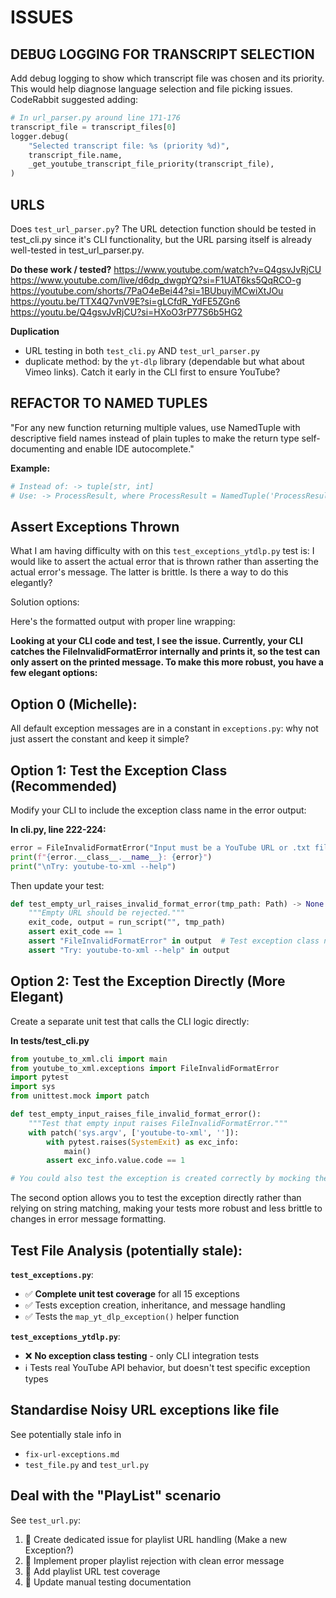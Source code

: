 # ISSUES

## DEBUG LOGGING FOR TRANSCRIPT SELECTION

Add debug logging to show which transcript file was chosen and its priority. This would help diagnose language selection and file picking issues. CodeRabbit suggested adding:

```python
# In url_parser.py around line 171-176
transcript_file = transcript_files[0]
logger.debug(
    "Selected transcript file: %s (priority %d)",
    transcript_file.name,
    _get_youtube_transcript_file_priority(transcript_file),
)
```

## URLS
Does `test_url_parser.py`? The URL detection function should be tested in test_cli.py since it's CLI functionality, but the URL parsing itself is already well-tested in test_url_parser.py.

**Do these work / tested?**
https://www.youtube.com/watch?v=Q4gsvJvRjCU
https://www.youtube.com/live/d6dp_dwgpYQ?si=F1UAT6ks5QqRCO-g
https://youtube.com/shorts/7PaO4eBei44?si=1BUbuyiMCwiXtJOu
https://youtu.be/TTX4Q7vnV9E?si=gLCfdR_YdFE5ZGn6
https://youtu.be/Q4gsvJvRjCU?si=HXoO3rP77S6b5HG2
  

**Duplication**
- URL testing in both `test_cli.py` AND `test_url_parser.py`
- duplicate method: by the `yt-dlp` library (dependable but what about Vimeo links). Catch it early in the CLI first to ensure YouTube?

## REFACTOR TO NAMED TUPLES
"For any new function returning multiple values, use NamedTuple with descriptive field names instead of plain tuples to make the return type self-documenting and enable IDE autocomplete."

**Example:**
```python
# Instead of: -> tuple[str, int]
# Use: -> ProcessResult, where ProcessResult = NamedTuple('ProcessResult', [('content', str), ('count', int)])
```

## Assert Exceptions Thrown

What I am having difficulty with on this `test_exceptions_ytdlp.py` test is: I would like to assert the actual error that is thrown rather than asserting the actual error's message. The latter is brittle. Is there a way to do this elegantly?

Solution options:

<options>
Here's the formatted output with proper line wrapping:

**Looking at your CLI code and test, I see the issue. Currently, your CLI catches the FileInvalidFormatError internally and prints it, so the test can only assert on the printed message. To make this more robust, you have a few elegant options:**

## Option 0 (Michelle):
All default exception messages are in a constant in `exceptions.py`: why not just assert the constant and keep it simple?

## Option 1: Test the Exception Class (Recommended)

Modify your CLI to include the exception class name in the error output:

**In cli.py, line 222-224:**
```python
error = FileInvalidFormatError("Input must be a YouTube URL or .txt file")
print(f"{error.__class__.__name__}: {error}")
print("\nTry: youtube-to-xml --help")
```

Then update your test:

```python
def test_empty_url_raises_invalid_format_error(tmp_path: Path) -> None:
    """Empty URL should be rejected."""
    exit_code, output = run_script("", tmp_path)
    assert exit_code == 1
    assert "FileInvalidFormatError" in output  # Test exception class name
    assert "Try: youtube-to-xml --help" in output
```

## Option 2: Test the Exception Directly (More Elegant)

Create a separate unit test that calls the CLI logic directly:

**In tests/test_cli.py**
```python
from youtube_to_xml.cli import main
from youtube_to_xml.exceptions import FileInvalidFormatError
import pytest
import sys
from unittest.mock import patch

def test_empty_input_raises_file_invalid_format_error():
    """Test that empty input raises FileInvalidFormatError."""
    with patch('sys.argv', ['youtube-to-xml', '']):
        with pytest.raises(SystemExit) as exc_info:
            main()
        assert exc_info.value.code == 1

# You could also test the exception is created correctly by mocking the error handling
```

The second option allows you to test the exception directly rather than relying on string matching, making your tests more robust and less brittle to changes in error message formatting.
</options>

## Test File Analysis (potentially stale):

**`test_exceptions.py`**:
- ✅ **Complete unit test coverage** for all 15 exceptions
- ✅ Tests exception creation, inheritance, and message handling
- ✅ Tests the `map_yt_dlp_exception()` helper function

**`test_exceptions_ytdlp.py`**:
- ❌ **No exception class testing** - only CLI integration tests
- ℹ️  Tests real YouTube API behavior, but doesn't test specific exception types

## Standardise Noisy URL exceptions like file

See potentially stale info in 
- `fix-url-exceptions.md`
- `test_file.py` and `test_url.py`

## Deal with the "PlayList" scenario
See `test_url.py`:
1. 🔴 Create dedicated issue for playlist URL handling (Make a new Exception?)
2. 🔴 Implement proper playlist rejection with clean error message
3. 🔴 Add playlist URL test coverage
4. 🔴 Update manual testing documentation